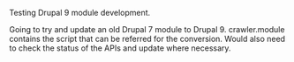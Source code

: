 Testing Drupal 9 module development.

Going to try and update an old Drupal 7 module to Drupal 9. crawler.module contains the script that can be referred for the conversion. 
Would also need to check the status of the APIs and update where necessary.